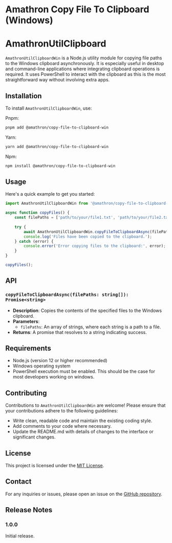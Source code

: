 # Amathron Copy File To Clipboard (Windows)

# AmathronUtilClipboard

`AmathronUtilClipboardWin` is a Node.js utility module for copying file paths to the Windows clipboard asynchronously. It is especially useful in desktop and command-line applications where integrating clipboard operations is required. It uses PowerShell to interact with the clipboard as this is the most straightforward way without involving extra apps.

## Installation

To install `AmathronUtilClipboardWin`, use:

Pnpm:

```bash
pnpm add @amathron/copy-file-to-clipboard-win
```

Yarn:

```bash
yarn add @amathron/copy-file-to-clipboard-win
```

Npm:

```bash
npm install @amathron/copy-file-to-clipboard-win
```

## Usage

Here's a quick example to get you started:

```typescript
import AmathronUtilClipboardWin from '@amathron/copy-file-to-clipboard-win';

async function copyFiles() {
    const filePaths = ['path/to/your/file1.txt', 'path/to/your/file2.txt'];
    
    try {
        await AmathronUtilClipboardWin.copyFileToClipboardAsync(filePaths);
        console.log('Files have been copied to the clipboard.');
    } catch (error) {
        console.error('Error copying files to the clipboard:', error);
    }
}

copyFiles();
```

## API

### `copyFileToClipboardAsync(filePaths: string[]): Promise<string>`

- **Description**: Copies the contents of the specified files to the Windows clipboard.
- **Parameters**:
  - `filePaths`: An array of strings, where each string is a path to a file.
- **Returns**: A promise that resolves to a string indicating success.

## Requirements

- Node.js (version 12 or higher recommended)
- Windows operating system
- PowerShell execution must be enabled. This should be the case for most developers working on windows.

## Contributing

Contributions to `AmathronUtilClipboardWin` are welcome! Please ensure that your contributions adhere to the following guidelines:

- Write clean, readable code and maintain the existing coding style.
- Add comments to your code where necessary.
- Update the README.md with details of changes to the interface or significant changes.

## License

This project is licensed under the [MIT License](LICENSE).

## Contact

For any inquiries or issues, please open an issue on the [GitHub repository](https://github.com/maxwowpow/a-npm-copyfile-clipboard-win).


## Release Notes

### 1.0.0

Initial release.


